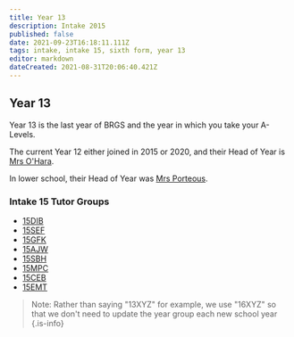 ```yaml
---
title: Year 13
description: Intake 2015
published: false
date: 2021-09-23T16:18:11.111Z
tags: intake, intake 15, sixth form, year 13
editor: markdown
dateCreated: 2021-08-31T20:06:40.421Z
---
```


## Year 13
Year 13 is the last year of BRGS and the year in which you take your A-Levels.

The current Year 12 either joined in 2015 or 2020, and their Head of Year is [Mrs O'Hara](/teachers/mrs-o-hara).

In lower school, their Head of Year was [Mrs Porteous](/teachers/mrs-porteous).

### Intake 15 Tutor Groups
- [15DIB](/students/intake15/dib)
- [15SEF](/students/intake15/sef)
- [15GFK](/students/intake15/gfk)
- [15AJW](/students/intake15/ajw)
- [15SBH](/students/intake15/sbh)
- [15MPC](/students/intake15/mpc)
- [15CEB](/students/intake15/ceb)
- [15EMT](/students/intake15/emt)

> Note:  Rather than saying "13XYZ" for example, we use "16XYZ" so that we don't need to update the year group each new school year
{.is-info}